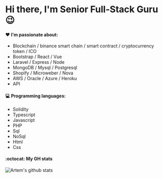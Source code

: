 # Hi there, I'm Senior Full-Stack Guru  :wink:
 
#### :heart: I'm passionate about:

- Blockchain / binance smart chain / smart contract / cryptocurrency token / ICO
- Bootstrap / React / Vue
- Laravel / Express / Node
- MongoDB / Mysql / Postgresql
- Shopify / Microweber / Nova
- AWS / Oracle / Azure / Heroku
- API

#### :computer: Programming languages:

- Solidity
- Typescript
- Javascript
- PHP
- Sql
- NoSql
- Html
- Css

#### :octocat: My GH stats

![Artem's github stats](https://github-readme-stats.vercel.app/api?username=charming193&count_private=true&show_icons=true) 
